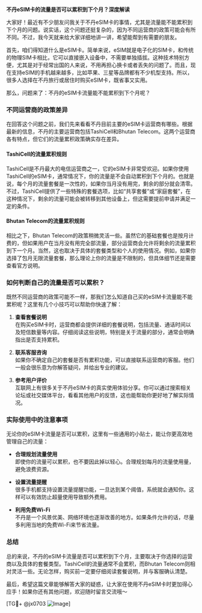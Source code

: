 **不丹eSIM卡的流量是否可以累积到下个月？深度解读**

大家好！最近有不少朋友问我关于不丹eSIM卡的事情，尤其是流量能不能累积到下个月的问题。说实话，这个问题还挺复杂的，因为不同运营商的政策可能会有所不同。不过，我今天就来给大家详细地讲一讲，希望能帮到有需要的朋友。

首先，咱们得知道什么是eSIM卡。简单来说，eSIM就是电子化的SIM卡，和传统的物理SIM卡相比，它可以直接嵌入设备中，不需要单独插拔。这种技术特别方便，尤其是对于经常出国的人来说，不用再担心换卡或者丢失的问题了。而且，现在支持eSIM的手机越来越多，比如苹果、三星等品牌都有不少机型支持。所以，很多人选择在不丹旅行或居住时购买eSIM卡，既省事又实用。

那么，问题来了：不丹的eSIM卡流量能不能累积到下个月呢？

### 不同运营商的政策差异

在回答这个问题之前，我们先来看看不丹目前主要的eSIM卡运营商有哪些。根据最新的信息，不丹的主要运营商包括TashiCell和Bhutan Telecom。这两个运营商各有特点，但它们的流量累积政策确实存在差异。

#### TashiCell的流量累积规则

TashiCell是不丹最大的电信运营商之一，它的eSIM卡非常受欢迎。如果你使用TashiCell的eSIM卡，通常情况下，你的流量是不会自动累积到下个月的。也就是说，每个月的流量套餐是一次性的，如果你当月没有用完，剩余的部分就会清零。不过，TashiCell提供了一些特殊的套餐选项，比如“共享套餐”或“家庭套餐”，在这种情况下，剩余的流量可能会被转移到其他设备上，但这需要提前申请并满足一定的条件。

#### Bhutan Telecom的流量累积规则

相比之下，Bhutan Telecom的政策稍微灵活一些。虽然它的基础套餐也是按月计费的，但如果用户在当月没有用完全部流量，部分运营商会允许将剩余的流量累积到下一个月。当然，这也取决于具体的套餐类型和个人的使用情况。例如，如果你选择了包月无限流量套餐，那么理论上你的流量是不限制的，但具体细节还是需要查看官方说明。

### 如何判断自己的流量是否可以累积？

既然不同运营商的政策可能不一样，那我们怎么知道自己买的eSIM卡流量能不能累积呢？这里有几个小技巧可以帮助你快速了解：

1. **查看套餐说明**  
   在购买eSIM卡时，运营商都会提供详细的套餐说明，包括流量、通话时间以及短信数量等内容。仔细阅读这些说明，特别是关于流量的部分，通常会明确指出是否支持累积。

2. **联系客服咨询**  
   如果你不确定自己的套餐是否有累积功能，可以直接联系运营商的客服。他们一般会很乐意为你解答疑问，并给出专业的建议。

3. **参考用户评价**  
   互联网上有很多关于不丹eSIM卡的真实使用体验分享。你可以通过搜索相关论坛或社交媒体平台，看看其他用户的反馈，这也能帮助你更好地了解实际情况。

### 实际使用中的注意事项

无论你的eSIM卡流量是否可以累积，这里有一些通用的小贴士，能让你更高效地管理自己的流量：

- **合理规划流量使用**  
  即使你的流量可以累积，也不要因此掉以轻心。合理规划每月的流量使用量，避免浪费资源。

- **设置流量提醒**  
  很多手机都支持设置流量提醒功能，一旦达到某个阈值，系统就会通知你。这样可以有效防止超量使用导致额外费用。

- **利用免费Wi-Fi**  
  不丹是一个风景优美、网络环境也逐渐改善的地方。如果条件允许的话，尽量多利用当地的免费Wi-Fi来节省流量。

### 总结

总的来说，不丹的eSIM卡流量是否可以累积到下个月，主要取决于你选择的运营商以及具体的套餐类型。TashiCell的流量通常不会累积，而Bhutan Telecom则相对灵活一些。无论怎样，购买前一定要仔细阅读套餐说明，并与客服确认清楚。

最后，希望这篇文章能够解答大家的疑惑，让大家在使用不丹eSIM卡时更加得心应手！如果你还有其他问题，欢迎随时留言交流哦～

[TG💪+ @jx0703 ![Image](https://github.com/user-attachments/assets/dbca1d08-cadb-493c-b0ec-ad6f7a83f270)]